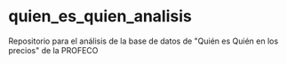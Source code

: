 # quien_es_quien_analisis
Repositorio para el análisis de la base de datos de "Quién es Quién en los precios" de la PROFECO
